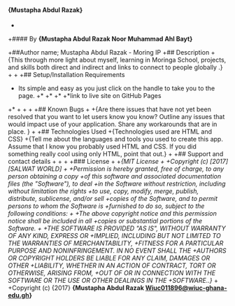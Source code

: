   #### {Mustapha Abdul Razak}
 +
 +#### By **{Mustapha Abdul Razak   Noor Muhammad  Ahl Bayt}**

 +##Author name; Mustapha Abdul Razak - Moring IP
 +## Description
 +{This through more light about myself, learning in Moringa School, projects, and skills both direct and indirect and links to connect to people globally .}
 +
 +
 +## Setup/Installation Requirements
 + Its simple and easy as you just click on the handle to take you to the page.
 +*
 +*
 +*
 +*link to live site on GitHub Pages

 +*
 +
 +
 +
 +## Known Bugs
 +
 +{Are there issues that have not yet been resolved that you want to let users know you know? Outline any issues that would impact use of your application. Share any workarounds that are in place. }
 +
 +## Technologies Used
 +{Technologies used are HTML and CSS}
 +{Tell me about the languages and tools you used to create this app. Assume that I know you probably used HTML and CSS. If you did something really cool using only HTML, point that out.}
 +
 +## Support and contact details
 +
 +
 +
 +### License
 +
 +*{MIT License
 +
 +Copyright (c) [2017] [SALWAT WORLD]
 +
 +Permission is hereby granted, free of charge, to any person obtaining a copy
 +of this software and associated documentation files (the "Software"), to deal
 +in the Software without restriction, including without limitation the rights
 +to use, copy, modify, merge, publish, distribute, sublicense, and/or sell
 +copies of the Software, and to permit persons to whom the Software is
 +furnished to do so, subject to the following conditions:
 +
 +The above copyright notice and this permission notice shall be included in all
 +copies or substantial portions of the Software.
 +
 +THE SOFTWARE IS PROVIDED "AS IS", WITHOUT WARRANTY OF ANY KIND, EXPRESS OR
 +IMPLIED, INCLUDING BUT NOT LIMITED TO THE WARRANTIES OF MERCHANTABILITY,
 +FITNESS FOR A PARTICULAR PURPOSE AND NONINFRINGEMENT. IN NO EVENT SHALL THE
 +AUTHORS OR COPYRIGHT HOLDERS BE LIABLE FOR ANY CLAIM, DAMAGES OR OTHER
 +LIABILITY, WHETHER IN AN ACTION OF CONTRACT, TORT OR OTHERWISE, ARISING FROM,
 +OUT OF OR IN CONNECTION WITH THE SOFTWARE OR THE USE OR OTHER DEALINGS IN THE
 +SOFTWARE..}*
 +
 +Copyright (c) {2017} **{Mustapha Abdul Razak Wiuc011896@wiuc-ghana-edu.gh}**
